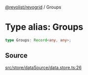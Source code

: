 [@revolist/revogrid](README.md) / Groups

# Type alias: Groups

```ts
type Groups: Record<any, any>;
```

## Source

[src/store/dataSource/data.store.ts:26](https://github.com/revolist/revogrid/blob/ace6403c43f42f0eb026a7e73c0ae179d3a4c66f/src/store/dataSource/data.store.ts#L26)
